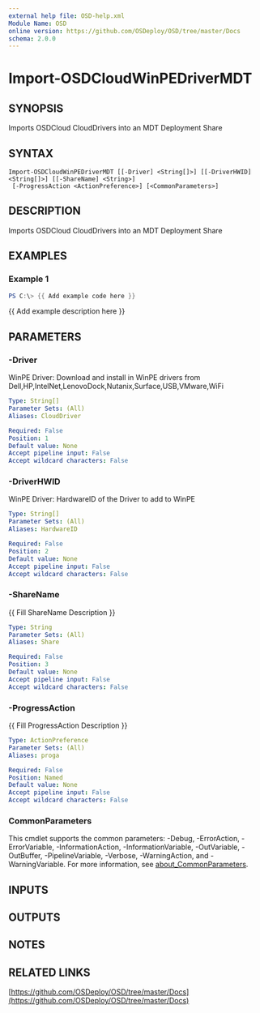 ```yaml
---
external help file: OSD-help.xml
Module Name: OSD
online version: https://github.com/OSDeploy/OSD/tree/master/Docs
schema: 2.0.0
---
```


# Import-OSDCloudWinPEDriverMDT

## SYNOPSIS
Imports OSDCloud CloudDrivers into an MDT Deployment Share

## SYNTAX

```
Import-OSDCloudWinPEDriverMDT [[-Driver] <String[]>] [[-DriverHWID] <String[]>] [[-ShareName] <String>]
 [-ProgressAction <ActionPreference>] [<CommonParameters>]
```

## DESCRIPTION
Imports OSDCloud CloudDrivers into an MDT Deployment Share

## EXAMPLES

### Example 1
```powershell
PS C:\> {{ Add example code here }}
```

{{ Add example description here }}

## PARAMETERS

### -Driver
WinPE Driver: Download and install in WinPE drivers from Dell,HP,IntelNet,LenovoDock,Nutanix,Surface,USB,VMware,WiFi

```yaml
Type: String[]
Parameter Sets: (All)
Aliases: CloudDriver

Required: False
Position: 1
Default value: None
Accept pipeline input: False
Accept wildcard characters: False
```

### -DriverHWID
WinPE Driver: HardwareID of the Driver to add to WinPE

```yaml
Type: String[]
Parameter Sets: (All)
Aliases: HardwareID

Required: False
Position: 2
Default value: None
Accept pipeline input: False
Accept wildcard characters: False
```

### -ShareName
{{ Fill ShareName Description }}

```yaml
Type: String
Parameter Sets: (All)
Aliases: Share

Required: False
Position: 3
Default value: None
Accept pipeline input: False
Accept wildcard characters: False
```

### -ProgressAction
{{ Fill ProgressAction Description }}

```yaml
Type: ActionPreference
Parameter Sets: (All)
Aliases: proga

Required: False
Position: Named
Default value: None
Accept pipeline input: False
Accept wildcard characters: False
```

### CommonParameters
This cmdlet supports the common parameters: -Debug, -ErrorAction, -ErrorVariable, -InformationAction, -InformationVariable, -OutVariable, -OutBuffer, -PipelineVariable, -Verbose, -WarningAction, and -WarningVariable. For more information, see [about_CommonParameters](http://go.microsoft.com/fwlink/?LinkID=113216).

## INPUTS

## OUTPUTS

## NOTES

## RELATED LINKS

[https://github.com/OSDeploy/OSD/tree/master/Docs](https://github.com/OSDeploy/OSD/tree/master/Docs)


